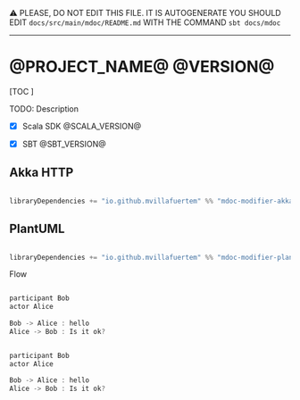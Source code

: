 :warning: PLEASE, DO NOT EDIT THIS FILE.
IT IS AUTOGENERATE YOU SHOULD EDIT `docs/src/main/mdoc/README.md`
WITH THE COMMAND `sbt docs/mdoc`

---

# @PROJECT_NAME@ @VERSION@

[TOC ]

TODO: Description

- [x] Scala SDK @SCALA_VERSION@
- [x] SBT @SBT_VERSION@


## Akka HTTP

```scala

libraryDependencies += "io.github.mvillafuertem" %% "mdoc-modifier-akka-http" % "@VERSION@"

```

## PlantUML

```scala

libraryDependencies += "io.github.mvillafuertem" %% "mdoc-modifier-plantuml" % "@VERSION@"

```

Flow 

```scala 

participant Bob
actor Alice
 
Bob -> Alice : hello
Alice -> Bob : Is it ok?

```

```scala mdoc:plantuml:docs/src/main/resources/result:png

participant Bob
actor Alice
 
Bob -> Alice : hello
Alice -> Bob : Is it ok?

```
